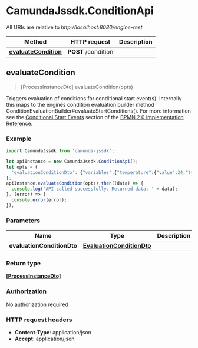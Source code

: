 # CamundaJssdk.ConditionApi

All URIs are relative to *http://localhost:8080/engine-rest*

Method | HTTP request | Description
------------- | ------------- | -------------
[**evaluateCondition**](ConditionApi.md#evaluateCondition) | **POST** /condition | 



## evaluateCondition

> [ProcessInstanceDto] evaluateCondition(opts)



Triggers evaluation of conditions for conditional start event(s).  Internally this maps to the engines condition evaluation builder method ConditionEvaluationBuilder#evaluateStartConditions().  For more information see the [Conditional Start Events](https://docs.camunda.org/manual/7.14/reference/bpmn20/events/conditional-events/#conditional-start-event) section of the [BPMN 2.0 Implementation Reference](https://docs.camunda.org/manual/7.14/reference/bpmn20/).

### Example

```javascript
import CamundaJssdk from 'camunda-jssdk';

let apiInstance = new CamundaJssdk.ConditionApi();
let opts = {
  'evaluationConditionDto': {"variables":{"temperature":{"value":24,"type":"Integer","valueInfo":{"transient":true}},"city":{"value":"Parma","type":"String"}},"businessKey":"aBusinessKey","tenantId":"aTenantId"} // EvaluationConditionDto | 
};
apiInstance.evaluateCondition(opts).then((data) => {
  console.log('API called successfully. Returned data: ' + data);
}, (error) => {
  console.error(error);
});

```

### Parameters


Name | Type | Description  | Notes
------------- | ------------- | ------------- | -------------
 **evaluationConditionDto** | [**EvaluationConditionDto**](EvaluationConditionDto.md)|  | [optional] 

### Return type

[**[ProcessInstanceDto]**](ProcessInstanceDto.md)

### Authorization

No authorization required

### HTTP request headers

- **Content-Type**: application/json
- **Accept**: application/json

